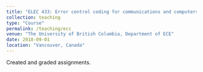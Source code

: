 ```yaml
---
title: "ELEC 433: Error control coding for communications and computers"
collection: teaching
type: "Course"
permalink: /teaching/ecc
venue: "The University of British Columbia, Department of ECE"
date: 2018-09-01
location: "Vancouver, Canada"
---
```


Created and graded assignments.


